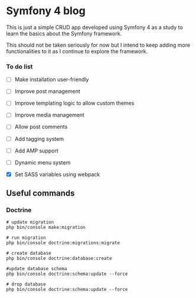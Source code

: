 # Symfony 4 blog
This is just a simple CRUD app developed using Symfony 4 as a study to learn the basics about the Symfony framework. 

This should not be taken seriously for now but I intend to keep adding more functionalities to it as I continue to explore the framework.


### To do list

- [ ] Make installation user-friendly
- [ ] Improve post management
- [ ] Improve templating logic to allow custom themes
- [ ] Improve media management
- [ ] Allow post comments
- [ ] Add tagging system
- [ ] Add AMP support
- [ ] Dynamic menu system
- [x] Set SASS variables using webpack


## Useful commands

### Doctrine

```
# update migration
php bin/console make:migration

# run migration
php bin/console doctrine:migrations:migrate

# create database
php bin/console doctrine:database:create

#update database schema
php bin/console doctrine:schema:update --force

# drop database
php bin/console doctrine:schema:update --force
```